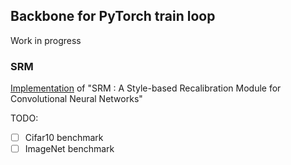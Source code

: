 ## Backbone for PyTorch train loop
Work in progress

### SRM 
[Implementation](cifar10_train.py) of "SRM : A Style-based Recalibration Module for Convolutional Neural Networks"
 
TODO:
- [ ] Cifar10 benchmark
- [ ] ImageNet benchmark
